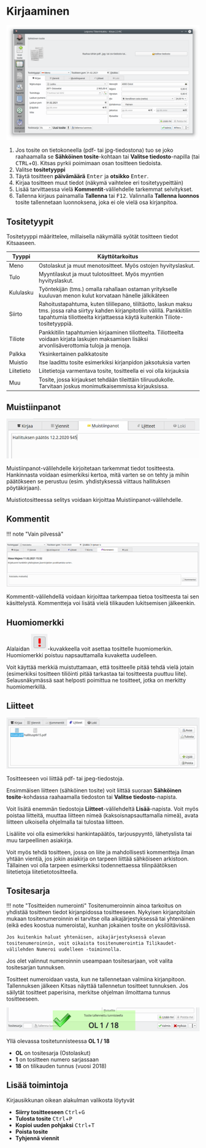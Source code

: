 # Kirjaaminen


![](tyhjakirjaus.png)

1. Jos tosite on tietokoneella (pdf- tai jpg-tiedostona) tuo se joko raahaamalla se **Sähköinen tosite**-kohtaan tai **Valitse tiedosto**-napilla (tai <kbd>CTRL</kbd>+<kbd>O</kbd>).
    Kitsas pyrkii poimimaan osan tositteen tiedoista.
2. Valitse **tositetyyppi**    
3. Täytä tositteen **päivämäärä** <kbd>Enter</kbd> ja **otsikko** <kbd>Enter</kbd>.
4. Kirjaa tositteen muut tiedot (näkymä vaihtelee eri tositetyypeittäin)
5. Lisää tarvittaessa vielä **Kommentit**-välilehdelle tarkemmat selvitykset.
6. Tallenna kirjaus painamalla **Tallenna** tai <kbd>F12</kbd>. Valinnalla **Tallenna luonnos** tosite tallennetaan luonnoksena, joka ei ole vielä osa kirjanpitoa.

## Tositetyypit

Tositetyyppi määrittelee, millaisella näkymällä syötät tositteen tiedot Kitsaaseen.

Tyyppi    | Käyttötarkoitus
----------|-----------------------
Meno      | Ostolaskut ja muut menotositteet. Myös ostojen hyvityslaskut.
Tulo      | Myyntilaskut ja muut tulotositteet. Myös myyntien hyvityslaskut.
Kululasku | Työntekijän (tms.) omalla rahallaan ostaman yritykselle kuuluvan menon kulut korvataan hänelle jälkikäteen
Siirto    | Rahoitustapahtuma, kuten tilillepano, tililtäotto, laskun maksu tms. jossa raha siirtyy kahden kirjanpitotilin välillä. Pankkitilin tapahtumia tiliotteelta kirjattaessa käytä kuitenkin Tiliote-tositetyyppiä.
Tiliote   | Pankkitilin tapahtumien kirjaaminen tiliotteelta. Tiliotteelta voidaan kirjata laskujen maksamisen lisäksi arvonlisäverottomia tuloja ja menoja.
Palkka    | Yksinkertainen palkkatosite
Muistio   | Itse laadittu tosite esimerkiksi kirjanpidon jaksotuksia varten
Liitetieto | Liitetietoja varmentava tosite, tositteella ei voi olla kirjauksia
Muu       | Tosite, jossa kirjaukset tehdään tileittäin tiliruudukolle. Tarvitaan joskus monimutkaisemmissa kirjauksissa.


## Muistiinpanot

![](muistiinpanot.png)

Muistiinpanot-välilehdelle kirjoitetaan tarkemmat tiedot tositteesta. Hankinnasta voidaan esimerkiksi kertoa, mitä varten se on tehty ja mihin päätökseen se perustuu (esim. yhdistyksessä viittaus hallituksen pöytäkirjaan).

Muistiotositteessa selitys voidaan kirjoittaa Muistiinpanot-välilehdelle.

## Kommentit

!!! note "Vain pilvessä"

![](kommentti.png)

Kommentit-välilehdellä voidaan kirjoittaa tarkempaa tietoa tositteesta tai sen käsittelystä. Kommentteja voi lisätä vielä tilikauden lukitsemisen jälkeenkin.

## Huomiomerkki

Alalaidan ![!](huomiomerkki.png)-kuvakkeella voit asettaa tosittelle huomiomerkin. Huomiomerkki poistuu napsauttamalla kuvaketta uudelleen.

Voit käyttää merkkiä muistuttamaan, että tositteelle pitää tehdä vielä jotain (esimerkiksi tositteen tiliöinti pitää tarkastaa tai tositteesta puuttuu liite). Selausnäkymässä saat helposti poimittua ne tositteet, jotka on merkitty huomiomerkillä.

## Liitteet

![](liitteet.png)

Tositteeseen voi liittää pdf- tai jpeg-tiedostoja.

Ensimmäisen liitteen (sähköinen tosite) voit liittää suoraan **Sähköinen tosite**-kohdassa raahaamalla tiedoston tai **Valitse tiedosto**-napista.

Voit lisätä enemmän tiedostoja **Liitteet**-välilehdeltä **Lisää**-napista. Voit myös poistaa liitteitä, muuttaa liitteen nimeä (kaksoisnapsauttamalla nimeä), avata liitteen ulkoisella ohjelmalla tai tulostaa liitteen.

Lisäliite voi olla esimerkiksi hankintapäätös, tarjouspyyntö, lähetyslista tai muu tarpeellinen asiakirja.

Voit myös tehdä tositteen, jossa on liite ja mahdollisesti kommentteja ilman yhtään vientiä, jos jokin asiakirja on tarpeen liittää sähköiseen arkistoon. Tällainen voi olla tarpeen esimerkiksi todennettaessa tilinpäätöksen liitetietoja liitetietotositteella.

## Tositesarja

!!! note "Tositteiden numerointi"
    Tositenumeroinnin ainoa tarkoitus on yhdistää tositteen tiedot kirjanpidossa tositteeseen. Nykyisen kirjanpitolain mukaan tositenumeroinnin ei tarvitse olla aikajärjestyksessä tai yhtenäinen (eikä edes koostua numeroista), kunhan jokainen tosite on yksilöitävissä.

    Jos kuitenkin haluat yhtenäisen, aikajärjestyksessä olevan tositenumeroinnin, voit oikaista tositenumerointia Tilikaudet-välilehden Numeroi uudelleen -toiminnolla.

Jos olet valinnut numeroinnin useampaan tositesarjaan, voit valita tositesarjan tunnuksen.

Tositteet numeroidaan vasta, kun ne tallennetaan valmiina kirjanpitoon. Tallennuksen jälkeen Kitsas näyttää tallennetun tositteet tunnuksen. Jos säilytät tositteet paperisina, merkitse ohjelman ilmoittama tunnus tositteeseen.

![](tositetunnus.png)

Yllä olevassa tositetunnisteessa **OL 1 / 18**

- **OL** on tositesarja (Ostolaskut)
- **1** on tositteen numero sarjassaan
- **18** on tilikauden tunnus (vuosi 2018)


## Lisää toimintoja

Kirjausikkunan oikean alakulman valikosta löytyvät

* **Siirry tositteeseen** <kbd>Ctrl</kbd>+<kbd>G</kbd>
* **Tulosta tosite** <kbd>Ctrl</kbd>+<kbd>P</kbd>
* **Kopioi uuden pohjaksi** <kbd>Ctrl</kbd>+<kbd>T</kbd>
* **Poista tosite**
* **Tyhjennä viennit**
